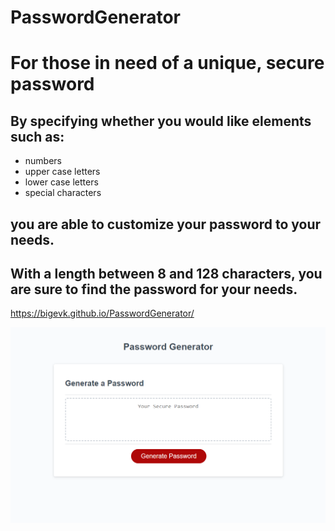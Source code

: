 # PasswordGenerator
# For those in need of a unique, secure password
## By specifying whether you would like elements such as:
- numbers
- upper case letters
- lower case letters
- special characters

## you are able to customize your password to your needs. 
## With a length between 8 and 128 characters, you are sure to find the password for your needs.


https://bigevk.github.io/PasswordGenerator/


<!-- <img src="assets/images/PasswordGenerator.png" width="400> -->
![Login](assets/images/PasswordGenerator.png)
